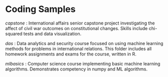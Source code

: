 # Coding Samples

*capstone* : International affairs senior capstone project investigating the affect of civil war outcomes on constitutional changes. Skills include chi-squared tests and data visualization. 

*das* : Data analytics and security course focused on using machine learning methods for problems in international relations. This folder includes all homework assignments and exams for the course, written in R. 

*mlbasics* : Computer science course implementing basic machine learning algorithms. Demonstrates competency in numpy and ML algorithms. 
